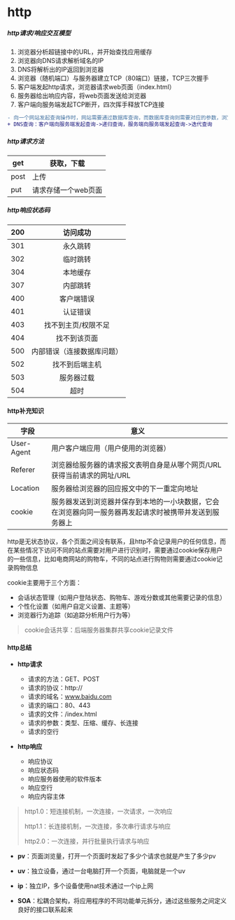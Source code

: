 # http

##### http请求/响应交互模型

1. 浏览器分析超链接中的URL，并开始查找应用缓存
2. 浏览器向DNS请求解析域名的IP
3. DNS将解析出的IP返回到浏览器
4. 浏览器（随机端口）与服务器建立TCP（80端口）链接，TCP三次握手
5. 客户端发起http请求，浏览器请求web页面（index.html）
6. 服务器给出响应内容，将web页面发送给浏览器
7. 客户端向服务端发起TCP断开，四次挥手释放TCP连接

```diff
- 向一个网站发起查询操作时，网站需要通过数据库查询，而数据库查询则需要对应的参数，浏览器中的url地址通常在?后面是参数，以&作为分隔符隔离不同的参数
+ DNS查询：客户端向服务端发起查询->递归查询，服务端向服务端发起查询->迭代查询
```

##### http请求方法

| get  | 获取，下载          |
| ---- | ------------------- |
| post | 上传                |
| put  | 请求存储一个web页面 |

##### http响应状态码

| 200  |          访问成功          |
| :--: | :------------------------: |
| 301  |          永久跳转          |
| 302  |          临时跳转          |
| 304  |          本地缓存          |
| 307  |          内部跳转          |
| 400  |         客户端错误         |
| 401  |          认证错误          |
| 403  |    找不到主页/权限不足     |
| 404  |        找不到该页面        |
| 500  | 内部错误（连接数据库问题） |
| 502  |       找不到后端主机       |
| 503  |         服务器过载         |
| 504  |            超时            |

#### http补充知识

| 字段       | 意义                                                         |
| ---------- | ------------------------------------------------------------ |
| User-Agent | 用户客户端应用（用户使用的浏览器）                           |
| Referer    | 浏览器给服务器的请求报文表明自身是从哪个网页/URL获得当前请求的网址/URL |
| Location   | 服务器给浏览器的回应报文中的下一重定向地址                   |
| cookie     | 服务器发送到浏览器并保存到本地的一小块数据，它会在浏览器向同一服务器再发起请求时被携带并发送到服务器上 |

http是无状态协议，各个页面之间没有联系，且http不会记录用户的任何信息，而在某些情况下访问不同的站点需要对用户进行识别时，需要通过cookie保存用户的一些信息，比如电商网站的购物车，不同的站点进行购物则需要通过cookie记录购物信息

cookie主要用于三个方面：

- 会话状态管理（如用户登陆状态、购物车、游戏分数或其他需要记录的信息）
- 个性化设置（如用户自定义设置、主题等）
- 浏览器行为追踪（如追踪分析用户行为等）

> cookie会话共享：后端服务器集群共享cookie记录文件

#### http总结

- **http请求**
  - 请求的方法：GET、POST
  - 请求的协议：http://
  - 请求的域名：www.baidu.com
  - 请求的端口：80、443
  - 请求的文件：/index.html
  - 请求的参数：类型、压缩、缓存、长连接
  - 请求的空行

- **http响应**
  - 响应协议
  - 响应状态码
  - 响应服务器使用的软件版本
  - 响应空行
  - 响应内容主体

> http1.0：短连接机制，一次连接，一次请求，一次响应
>
> http1.1：长连接机制，一次连接，多次串行请求与响应
>
> http2.0：一次连接，并行批量执行请求与响应

- **pv**：页面浏览量，打开一个页面时发起了多少个请求也就是产生了多少pv

- **uv**：独立设备，通过一台电脑打开一个页面，电脑就是一个uv

- **ip**：独立IP，多个设备使用nat技术通过一个ip上网

- **SOA**：松耦合架构，将应用程序的不同功能单元拆分，通过这些服务之间定义良好的接口联系起来